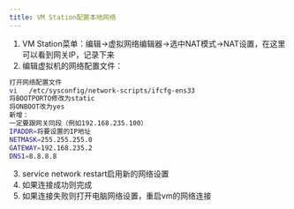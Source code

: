 ```yaml
---
title: VM Station配置本地网络
---
```


1. VM Station菜单：编辑->虚拟网络编辑器->选中NAT模式->NAT设置，在这里可以看到网关IP，记录下来
2. 编辑虚拟机的网络配置文件：

```bash
打开网络配置文件
vi   /etc/sysconfig/network-scripts/ifcfg-ens33
将BOOTPORTO修改为static
将ONBOOT改为yes
新增：
一定要跟网关同段（例如192.168.235.100）
IPADDR=将要设置的IP地址
NETMASK=255.255.255.0
GATEWAY=192.168.235.2
DNS1=8.8.8.8
```

3. service network restart启用新的网络设置
4. 如果连接成功则完成
5. 如果连接失败则打开电脑网络设置，重启vm的网络连接